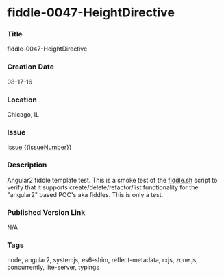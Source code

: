 fiddle-0047-HeightDirective
======

### Title

fiddle-0047-HeightDirective


### Creation Date

08-17-16


### Location

Chicago, IL


### Issue

[Issue {{issueNumber}}](https://github.com/bradyhouse/house/issues/{{issueNumber}})


### Description

Angular2 fiddle template test.  This is a smoke test of the [fiddle.sh](../../scripts/fiddle.sh) script to verify that
it supports create/delete/refactor/list functionality for the "angular2" based POC's aka fiddles. This is only a test.


### Published Version Link

N/A


### Tags

node, angular2, systemjs, es6-shim, reflect-metadata, rxjs, zone.js, concurrently, lite-server, typings
